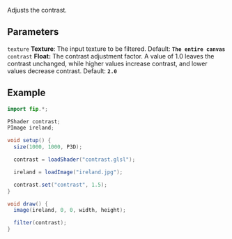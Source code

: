 Adjusts the contrast.

## Parameters
`texture` **Texture**: The input texture to be filtered. Default: **`The entire canvas`**
<br>
`contrast` **Float:** The contrast adjustment factor. A value of 1.0 leaves the contrast unchanged, while higher values increase contrast, and lower values decrease contrast. Default: **`2.0`**

## Example
```java
import fip.*;

PShader contrast;
PImage ireland;

void setup() {
  size(1000, 1000, P3D);

  contrast = loadShader("contrast.glsl");

  ireland = loadImage("ireland.jpg");

  contrast.set("contrast", 1.5);
}

void draw() {
  image(ireland, 0, 0, width, height);

  filter(contrast);
}
```